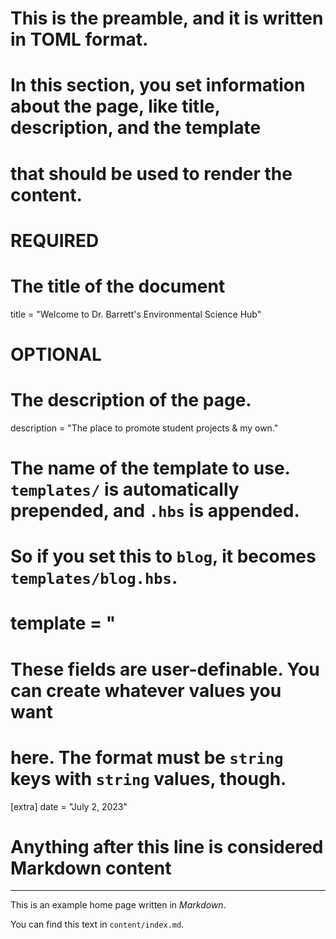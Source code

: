 # This is the preamble, and it is written in TOML format.
# In this section, you set information about the page, like title, description, and the template
# that should be used to render the content.

# REQUIRED

# The title of the document
title = "Welcome to Dr. Barrett's Environmental Science Hub"

# OPTIONAL

# The description of the page.
description = "The place to promote student projects & my own."

# The name of the template to use. `templates/` is automatically prepended, and `.hbs` is appended.
# So if you set this to `blog`, it becomes `templates/blog.hbs`.
# template = "

# These fields are user-definable. You can create whatever values you want
# here. The format must be `string` keys with `string` values, though.
[extra]
date = "July 2, 2023"

# Anything after this line is considered Markdown content
---

This is an example home page written in _Markdown_.

You can find this text in `content/index.md`.
